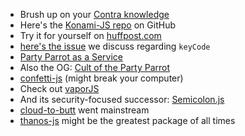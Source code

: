 - Brush up on your [Contra knowledge](https://en.wikipedia.org/wiki/Contra_(video_game))
- Here's the [Konami-JS repo](https://github.com/snaptortoise/konami-js) on GitHub
- Try it for yourself on [huffpost.com](https://huffpost.com)
- [here's the issue](https://github.com/snaptortoise/konami-js/issues/21) we discuss regarding `keyCode`
- [Party Parrot as a Service](https://parrotify.github.io)
- Also the OG: [Cult of the Party Parrot](http://cultofthepartyparrot.com)
- [confetti-js](https://agezao.github.io/confetti-js/) (might break your computer)
- Check out [vaporJS](https://github.com/madrobby/vapor.js) 
- And its security-focused successor: [Semicolon.js](https://github.com/madrobby/semicolon.js)
- [cloud-to-butt](https://github.com/panicsteve/cloud-to-butt) went mainstream
- [thanos-js](https://www.npmjs.com/package/thanos-js) might be the greatest package of all times
